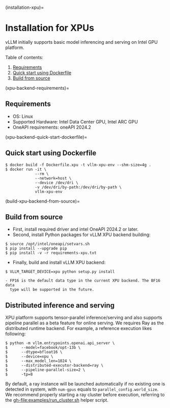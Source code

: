 (installation-xpu)=

# Installation for XPUs

vLLM initially supports basic model inferencing and serving on Intel GPU platform.

Table of contents:

1. [Requirements](#xpu-backend-requirements)
2. [Quick start using Dockerfile](#xpu-backend-quick-start-dockerfile)
3. [Build from source](#build-xpu-backend-from-source)

(xpu-backend-requirements)=

## Requirements

- OS: Linux
- Supported Hardware: Intel Data Center GPU, Intel ARC GPU
- OneAPI requirements: oneAPI 2024.2

(xpu-backend-quick-start-dockerfile)=

## Quick start using Dockerfile

```console
$ docker build -f Dockerfile.xpu -t vllm-xpu-env --shm-size=4g .
$ docker run -it \
             --rm \
             --network=host \
             --device /dev/dri \
             -v /dev/dri/by-path:/dev/dri/by-path \
             vllm-xpu-env
```

(build-xpu-backend-from-source)=

## Build from source

- First, install required driver and intel OneAPI 2024.2 or later.
- Second, install Python packages for vLLM XPU backend building:

```console
$ source /opt/intel/oneapi/setvars.sh
$ pip install --upgrade pip
$ pip install -v -r requirements-xpu.txt
```

- Finally, build and install vLLM XPU backend:

```console
$ VLLM_TARGET_DEVICE=xpu python setup.py install
```

```{note}
- FP16 is the default data type in the current XPU backend. The BF16 data
  type will be supported in the future.
```

## Distributed inference and serving

XPU platform supports tensor-parallel inference/serving and also supports pipeline parallel as a beta feature for online serving. We requires Ray as the distributed runtime backend. For example, a reference execution likes following:

```console
$ python -m vllm.entrypoints.openai.api_server \
$      --model=facebook/opt-13b \
$      --dtype=bfloat16 \
$      --device=xpu \
$      --max_model_len=1024 \
$      --distributed-executor-backend=ray \
$      --pipeline-parallel-size=2 \
$      -tp=8
```

By default, a ray instance will be launched automatically if no existing one is detected in system, with `num-gpus` equals to `parallel_config.world_size`. We recommend properly starting a ray cluster before execution, referring to the <gh-file:examples/run_cluster.sh> helper script.
